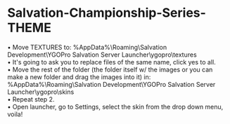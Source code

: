 # Salvation-Championship-Series-THEME

• Move TEXTURES to: %AppData%\Roaming\Salvation Development\YGOPro Salvation Server Launcher\ygopro\textures <br>
• It's going to ask you to replace files of the same name, click yes to all.<br>
• Move the rest of the folder (the folder itself w/ the images or you can make a new folder and drag the images into it) in: %AppData%\Roaming\Salvation Development\YGOPro Salvation Server Launcher\ygopro\skins<br>
• Repeat step 2.<br>
• Open launcher, go to Settings, select the skin from the drop down menu, voila!

